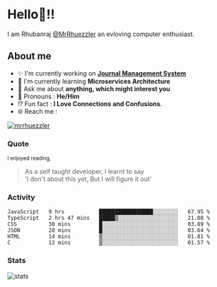 
  
  
# Hello:wave:!!
I am Rhubanraj [@MrRhuezzler](https://github.com/MrRhuezzler) an evloving computer enthusiast.

## About me
- :sparkles: I'm currently working on [**Journal Management System**](https://manuscript.psgtech.ac.in)
- :book: I'm currently learning **Microservices Architecture**
- :speech_balloon: Ask me about **anything, which might interest you**
- :man: Pronouns : **He/Him**
- :interrobang: Fun fact : **I Love Connections and Confusions**.
- :globe_with_meridians: Reach me :  
  
[![mrrhuezzler](https://img.shields.io/badge/LinkedIn-0077B5?style=for-the-badge&logo=linkedin&logoColor=white)](https://www.linkedin.com/in/mrrhuezzler/)
<!--
### Interesting things, I found :bangbang:
-->
<!--
## Skills

## Drop a, Hi !
-->

<!-- 
Quotes
>  Always we overestimate the amount of work we can do in a day,  
>  and underestimate the amount we can do in our lifetime.
-->

### Quote
<sub>I enjoyed reading,</sub>
> As a self taught developer, I learnt to say  
> 'I don't about this yet, But I will figure it out'

### Activity
<!--START_SECTION:waka-->

```text
JavaScript   9 hrs           █████████████████░░░░░░░░   67.95 %
TypeScript   2 hrs 47 mins   █████▒░░░░░░░░░░░░░░░░░░░   21.08 %
CSS          30 mins         █░░░░░░░░░░░░░░░░░░░░░░░░   03.89 %
JSON         28 mins         █░░░░░░░░░░░░░░░░░░░░░░░░   03.64 %
HTML         14 mins         ▒░░░░░░░░░░░░░░░░░░░░░░░░   01.81 %
C            12 mins         ▒░░░░░░░░░░░░░░░░░░░░░░░░   01.57 %
```

<!--END_SECTION:waka-->

### Stats
![stats](https://github-readme-streak-stats.herokuapp.com/?user=MrRhuezzler)
